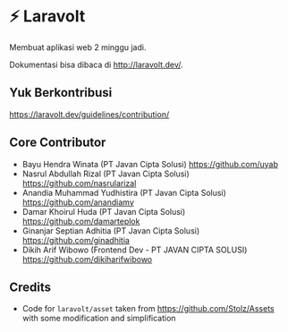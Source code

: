 # :zap: Laravolt 

Membuat aplikasi web 2 minggu jadi.

Dokumentasi bisa dibaca di http://laravolt.dev/.



## Yuk Berkontribusi

https://laravolt.dev/guidelines/contribution/

## Core Contributor
- Bayu Hendra Winata (PT Javan Cipta Solusi) https://github.com/uyab
- Nasrul Abdullah Rizal (PT Javan Cipta Solusi) https://github.com/nasrularizal
- Anandia Muhammad Yudhistira (PT Javan Cipta Solusi) https://github.com/anandiamy
- Damar Khoirul Huda (PT Javan Cipta Solusi) https://github.com/damarteplok
- Ginanjar Septian Adhitia (PT Javan Cipta Solusi) https://github.com/ginadhitia
- Dikih Arif Wibowo (Frontend Dev - PT JAVAN CIPTA SOLUSI) https://github.com/dikiharifwibowo

## Credits
- Code for `laravolt/asset` taken from https://github.com/Stolz/Assets with some modification and simplification
